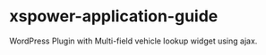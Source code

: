 xspower-application-guide
=========================

WordPress Plugin with Multi-field vehicle lookup widget using ajax. 